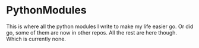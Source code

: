 PythonModules
=============

This is where all the python modules I write to make my life easier go. Or did go, some of them are now in other repos. All the rest
are here though. Which is currently none.
